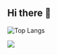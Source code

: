 ## Hi there 👋

![Top Langs](https://github-readme-stats.vercel.app/api/top-langs/?username=ignimi&layout=compact&theme=tokyonight)

![](https://github-readme-stats.vercel.app/api/top-langs/?username=ignimi&layout=compact&theme=tokyonight)
